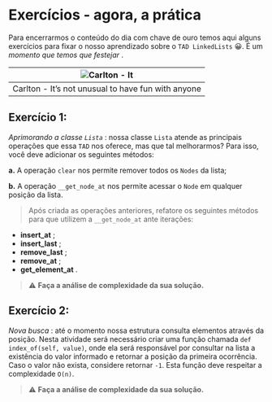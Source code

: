 # Exercícios - agora, a prática

Para encerrarmos o conteúdo do dia com chave de ouro temos aqui alguns exercícios para fixar o nosso aprendizado sobre o `TAD LinkedLists` 😀. É um  *momento que temos que festejar* .

| ![Carlton - It](https://content-assets.betrybe.com/prod/Carlton%20-%20It.gif) |
| --------------------------------------------------------------------------- |
| Carlton - It’s not unusual to have fun with anyone                         |

## Exercício 1:

 *Aprimorando a classe `Lista`* : nossa classe `Lista` atende as principais operações que essa `TAD` nos oferece, mas que tal melhorarmos? Para isso, você deve adicionar os seguintes métodos:

**a.** A operação `clear` nos permite remover todos os `Nodes` da lista;

**b.** A operação `__get_node_at` nos permite acessar o `Node` em qualquer posição da lista.

> Após criada as operações anteriores, refatore os seguintes métodos para que utilizem a `__get_node_at` ante iterações:

* **insert_at** ;
* **insert_last** ;
* **remove_last** ;
* **remove_at** ;
* **get_element_at** .

> ⚠️ **Faça a análise de complexidade da sua solução.**

## Exercício 2:

 *Nova busca* : até o momento nossa estrutura consulta elementos através da posição. Nesta atividade será necessário criar uma função chamada `def index_of(self, value)`, onde ela será responsável por consultar na lista a existência do valor informado e retornar a posição da primeira ocorrência. Caso o valor não exista, considere retornar `-1`. Esta função deve respeitar a complexidade `O(n)`.

> ⚠️ **Faça a análise de complexidade da sua solução.**
>
